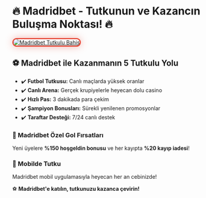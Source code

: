 <h1>🔥 Madridbet - Tutkunun ve Kazancın Buluşma Noktası! 🔥</h1>

<a href="https://t.me/+vT5xydT9LLBlMzA0" title="Madridbet Resmi Giriş">
  <img src="https://i.ibb.co/BtMhhf6/g-venligiris.jpg" alt="Madridbet Tutkulu Bahis" style="max-width: 100%; border: 3px solid #e74c3c; border-radius: 15px; box-shadow: 0px 0px 20px rgba(231, 76, 60, 0.4);">
</a>

<h2>⚽ Madridbet ile Kazanmanın 5 Tutkulu Yolu</h2>
<ul>
  <li>✔️ <strong>Futbol Tutkusu:</strong> Canlı maçlarda yüksek oranlar</li>
  <li>✔️ <strong>Canlı Arena:</strong> Gerçek krupiyelerle heyecan dolu casino</li>
  <li>✔️ <strong>Hızlı Pas:</strong> 3 dakikada para çekim</li>
  <li>✔️ <strong>Şampiyon Bonusları:</strong> Sürekli yenilenen promosyonlar</li>
  <li>✔️ <strong>Taraftar Desteği:</strong> 7/24 canlı destek</li>
</ul>

<h3>🎯 Madridbet Özel Gol Fırsatları</h3>
<p>Yeni üyelere <strong>%150 hoşgeldin bonusu</strong> ve her kayıpta <strong>%20 kayıp iadesi</strong>!</p>

<h3>📱 Mobilde Tutku</h3>
<p>Madridbet mobil uygulamasıyla heyecan her an cebinizde!</p>

<p>⚽ <strong>Madridbet'e katılın, tutkunuzu kazanca çevirin!</strong></p>

<meta name="description" content="Madridbet ile futbol tutkusu ve yüksek kazanç bir arada! Canlı bahis, casino ve özel bonuslar için Madridbet giriş adresini kullanın.">

